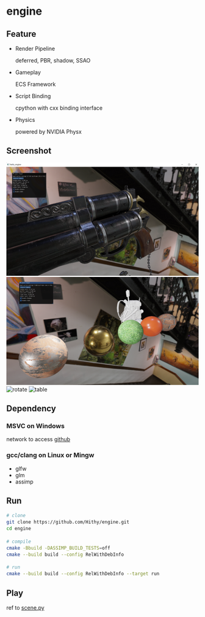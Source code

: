 # engine

## Feature

- Render Pipeline

	deferred, PBR, shadow, SSAO

- Gameplay

	ECS Framework

- Script Binding

	cpython with cxx binding interface

- Physics

	powered by NVIDIA Physx

## Screenshot

![gun](resource/images/screenshot/gun.png)
![ball](resource/images/screenshot/pbr.png)
![rotate](resource/images/screenshot/rotate.gif)
![table](resource/images/screenshot/table.gif)

## Dependency

### MSVC on Windows

network to access [github](https://www.github.com)

### gcc/clang on Linux or Mingw

- glfw
- glm
- assimp

## Run

``` bash
# clone
git clone https://github.com/Hithy/engine.git
cd engine

# compile
cmake -Bbuild -DASSIMP_BUILD_TESTS=off
cmake --build build --config RelWithDebInfo

# run
cmake --build build --config RelWithDebInfo --target run
```

## Play

ref to [scene.py](script/ecs/scene.py)

